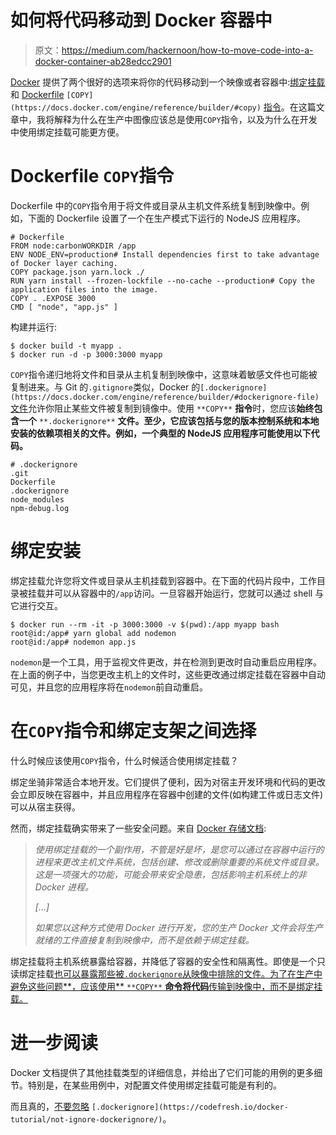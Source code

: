 # 如何将代码移动到 Docker 容器中

> 原文：<https://medium.com/hackernoon/how-to-move-code-into-a-docker-container-ab28edcc2901>

[Docker](https://www.docker.com/) 提供了两个很好的选项来将你的代码移动到一个映像或者容器中:[绑定挂载](https://docs.docker.com/storage/bind-mounts/)和 [Dockerfile](https://docs.docker.com/engine/reference/builder/#copy) `[COPY](https://docs.docker.com/engine/reference/builder/#copy)` [指令](https://docs.docker.com/engine/reference/builder/#copy)。在这篇文章中，我将解释为什么在生产中图像应该总是使用`COPY`指令，以及为什么在开发中使用绑定挂载可能更方便。

# Dockerfile `COPY`指令

Dockerfile 中的`COPY`指令用于将文件或目录从主机文件系统复制到映像中。例如，下面的 Dockerfile 设置了一个在生产模式下运行的 NodeJS 应用程序。

```
# Dockerfile
FROM node:carbonWORKDIR /app
ENV NODE_ENV=production# Install dependencies first to take advantage of Docker layer caching. 
COPY package.json yarn.lock ./
RUN yarn install --frozen-lockfile --no-cache --production# Copy the application files into the image. 
COPY . .EXPOSE 3000
CMD [ "node", "app.js" ]
```

构建并运行:

```
$ docker build -t myapp .
$ docker run -d -p 3000:3000 myapp
```

`COPY`指令递归地将文件和目录从主机复制到映像中，这意味着敏感文件也可能被复制进来。与 Git 的`.gitignore`类似，Docker 的`[.dockerignore](https://docs.docker.com/engine/reference/builder/#dockerignore-file)` [文件](https://docs.docker.com/engine/reference/builder/#dockerignore-file)允许你阻止某些文件被复制到镜像中。使用 `**COPY**` **指令**时，您应该**始终包含一个** `**.dockerignore**` **文件。至少，它应该包括与您的版本控制系统和本地安装的依赖项相关的文件。例如，一个典型的 NodeJS 应用程序可能使用以下代码。**

```
# .dockerignore
.git
Dockerfile
.dockerignore
node_modules
npm-debug.log
```

# 绑定安装

绑定挂载允许您将文件或目录从主机挂载到容器中。在下面的代码片段中，工作目录被挂载并可以从容器中的`/app`访问。一旦容器开始运行，您就可以通过 shell 与它进行交互。

```
$ docker run --rm -it -p 3000:3000 -v $(pwd):/app myapp bash
root@id:/app# yarn global add nodemon
root@id:/app# nodemon app.js
```

`nodemon`是一个工具，用于监视文件更改，并在检测到更改时自动重启应用程序。在上面的例子中，当您更改主机上的文件时，这些更改通过绑定挂载在容器中自动可见，并且您的应用程序将在`nodemon`前自动重启。

# 在`COPY`指令和绑定支架之间选择

什么时候应该使用`COPY`指令，什么时候适合使用绑定挂载？

绑定坐骑非常适合本地开发。它们提供了便利，因为对宿主开发环境和代码的更改会立即反映在容器中，并且应用程序在容器中创建的文件(如构建工件或日志文件)可以从宿主获得。

然而，绑定挂载确实带来了一些安全问题。来自 [Docker 存储文档](https://docs.docker.com/storage/):

> *使用绑定挂载的一个副作用，不管是好是坏，是您可以通过在容器中运行的进程来更改主机文件系统，包括创建、修改或删除重要的系统文件或目录。这是一项强大的功能，可能会带来安全隐患，包括影响主机系统上的非 Docker 进程。*
> 
> *[…]*
> 
> *如果您以这种方式使用 Docker 进行开发，您的生产 Docker 文件会将生产就绪的工件直接复制到映像中，而不是依赖于绑定挂载。*

绑定挂载将主机系统暴露给容器，并降低了容器的安全性和隔离性。即使是一个只读绑定挂载[也可以暴露那些被`.dockerignore`从映像中排除的文件。为了在生产中避免这些问题**，应该使用** `**COPY**` **命令将代码**传输到映像中，而不是绑定挂载。](https://docs.docker.com/storage/bind-mounts/#use-a-read-only-bind-mount)

# 进一步阅读

Docker 文档提供了其他挂载类型的详细信息，并给出了它们可能的用例的更多细节。特别是，在某些用例中，对配置文件使用绑定挂载可能是有利的。

而且真的，[不要忽略](https://codefresh.io/docker-tutorial/not-ignore-dockerignore/) `[.dockerignore](https://codefresh.io/docker-tutorial/not-ignore-dockerignore/)`。